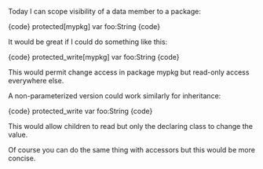 Today I can scope visibility of a data member to a package:


{code}
protected[mypkg] var foo:String
{code}


It would be great if I could do something like this:


{code}
protected_write[mypkg] var foo:String
{code}


This would permit change access in package mypkg but read-only access everywhere else.

A non-parameterized version could work similarly for inheritance:


{code}
protected_write var foo:String
{code}


This would allow children to read but only the declaring class to change the value.

Of course you can do the same thing with accessors but this would be more concise.
